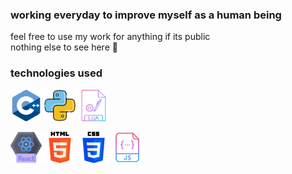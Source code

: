 ### working everyday to improve myself as a human being 
feel free to use my work for anything if its public  
nothing else to see here 👻

### technologies used
<p float="left">
  <img src="https://github.com/xop01/xop01/blob/main/images/cpp.png" alt="C++" height="50" width="50"/>
  <img src="https://github.com/xop01/xop01/blob/main/images/python.png" alt="Python" height="50" width="50"/>
  <img src="https://github.com/xop01/xop01/blob/main/images/lua.png" alt="Lua" height="50" width="50"/>
</p>
<p float="left">
  <img src="https://github.com/xop01/xop01/blob/main/images/react.png" alt="React" height="50" width="50"/>
  <img src="https://github.com/xop01/xop01/blob/main/images/html.png" alt="HTML" height="50" width="50"/>
  <img src="https://github.com/xop01/xop01/blob/main/images/css.png" alt="CSS" height="50" width="50"/>
  <img src="https://github.com/xop01/xop01/blob/main/images/js.png" alt="Javascript" height="50" width="50"/>
</p>
